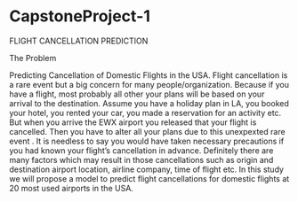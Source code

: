 # CapstoneProject-1

FLIGHT CANCELLATION PREDICTION
   
The Problem

Predicting Cancellation of Domestic Flights in the USA. Flight cancellation is a rare event but a big concern for many people/organization. Because if you have a flight, most probably all other your plans will be based on your arrival to the destination. Assume you have a holiday plan in LA, you booked your hotel, you rented your car, you made a reservation for an activity etc. But when you arrive the EWX airport you released that your flight is cancelled. Then you have to alter all your plans due to this unexpexted rare event . It is needless to say you would have taken necessary precautions if you had known your flight’s cancellation in advance. Definitely there are many factors which may result in those cancellations such as origin and destination airport location, airline company, time of flight etc. In this study we will propose a model to predict flight cancellations for domestic flights at 20 most used airports in the USA.

